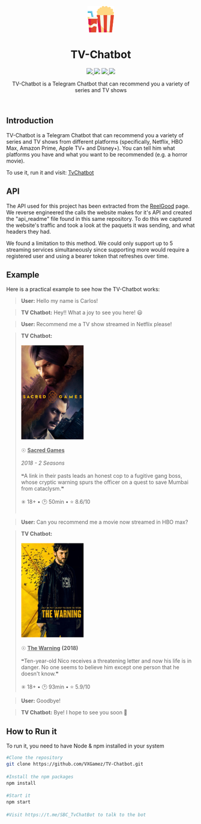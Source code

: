 <p align="center">
  <img src="/media/popcorn.png" height="70px">
</p>
<h1 align="center">TV-Chatbot</h1>

<p align="center">
  <a href="https://nodejs.org">
    <img src="https://img.shields.io/badge/node.js-17.8-orange">
  </a
  <a href="https://github.com/VXGamez/TV-Chatbot/tree/main/LICENSE">
    <img src="https://img.shields.io/badge/License-BSD%203-lightgrey.svg">
  </a>
  <a href="https://github.com/VXGamez/TV-Chatbot/tree/main">
    <img src="https://img.shields.io/badge/Development Stage-blue.svg">
  </a>
  <a href="https://opensource.org/licenses/BSD-3-Clause">
    <img src="https://img.shields.io/badge/Open%20Source-%E2%9D%A4-brightgreen.svg">
  </a>
</p>

<p align="center">
    TV-Chatbot is a Telegram Chatbot that can recommend you a variety of series and TV shows
</p>
<br>

## Introduction
TV-Chatbot is a Telegram Chatbot that can recommend you a variety of series and TV shows from different platforms (specifically,
Netflix, HBO Max, Amazon Prime, Apple TV+ and Disney+).
You can tell him what platforms you have and what you want to be recommended (e.g. a horror movie).

To use it, run it and visit: [TvChatbot](https://t.me/SBC_TvChatBot)

## API

The API used for this project has been extracted from the [ReelGood](https://reelgood.com/roulette) page. We reverse engineered the calls the website makes for it's API and created the "api_readme" file found in this same repository. To do this we captured the website's traffic and took a look at the paquets it was sending, and what headers they had.

We found a limitation to this method. We could only support up to 5 streaming services simultaneously since supporting more would require a registered user and using a bearer token that refreshes over time.

## Example

Here is a practical example to see how the TV-Chatbot works:

> **User:** Hello my name is Carlos!

> **TV Chatbot:** Hey!! What a joy to see you here! 😃

> **User:** Recommend me a TV show streamed in Netflix please!

> **TV Chatbot:** 
<br><br><img src="/media/movies/movie2.jpg" height=250px><br><br>
☉ <b><u>Sacred Games</u></b><br><br>
<i>2018 - 2 Seasons</i><br><br>
❝A link in their pasts leads an honest cop to a fugitive gang boss, whose cryptic warning spurs the officer on a quest to save Mumbai from cataclysm.❞<br><br>
✳️ 18+  •  🕑 50min  •  ⭐ 8.6/10<br><br>

> **User:** Can you recommend me a movie now streamed in HBO max?

> **TV Chatbot:**
<br><br><img src="/media/movies/movie1.jpg" height=250px><br><br>
☉ <b><u>The Warning</u></b> <b>(2018)</b><br><br>
❝Ten-year-old Nico receives a threatening letter and now his life is in danger. No one seems to believe him except one person that he doesn't know.❞<br><br>
✳️ 18+  •  🕑 93min  •  ⭐ 5.9/10

> **User:** Goodbye!

> **TV Chatbot:** Bye! I hope to see you soon 🤙

## How to Run it
To run it, you need to have Node & npm installed in your system
```bash
#Clone the repository
git clone https://github.com/VXGamez/TV-Chatbot.git

#Install the npm packages
npm install

#Start it
npm start

#Visit https://t.me/SBC_TvChatBot to talk to the bot
```



